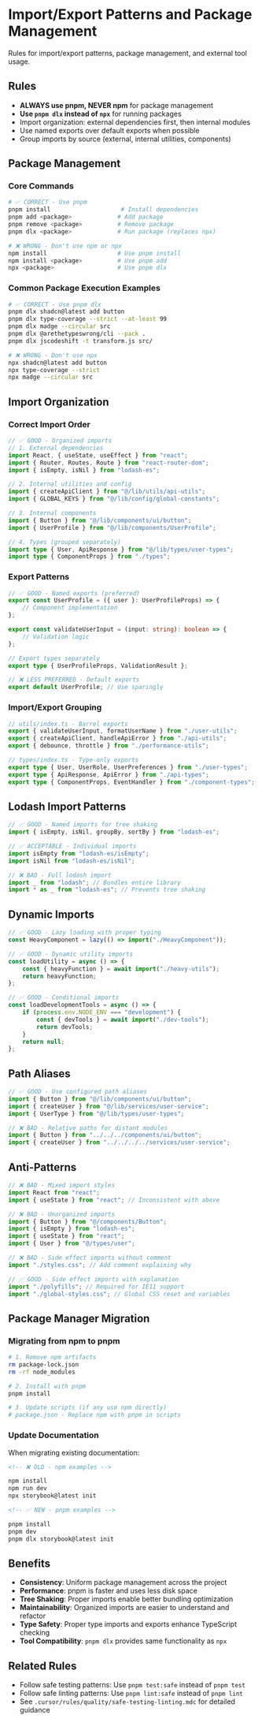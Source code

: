 # Import/Export Patterns and Package Management

Rules for import/export patterns, package management, and external tool usage.

## Rules

- **ALWAYS use pnpm, NEVER npm** for package management
- **Use `pnpm dlx` instead of `npx`** for running packages
- Import organization: external dependencies first, then internal modules
- Use named exports over default exports when possible
- Group imports by source (external, internal utilities, components)

## Package Management

### Core Commands

```bash
# ✅ CORRECT - Use pnpm
pnpm install                    # Install dependencies
pnpm add <package>             # Add package
pnpm remove <package>          # Remove package
pnpm dlx <package>             # Run package (replaces npx)

# ❌ WRONG - Don't use npm or npx
npm install                    # Use pnpm install
npm install <package>          # Use pnpm add
npx <package>                  # Use pnpm dlx
```

### Common Package Execution Examples

```bash
# ✅ CORRECT - Use pnpm dlx
pnpm dlx shadcn@latest add button
pnpm dlx type-coverage --strict --at-least 99
pnpm dlx madge --circular src
pnpm dlx @arethetypeswrong/cli --pack .
pnpm dlx jscodeshift -t transform.js src/

# ❌ WRONG - Don't use npx
npx shadcn@latest add button
npx type-coverage --strict
npx madge --circular src
```

## Import Organization

### Correct Import Order

```typescript
// ✅ GOOD - Organized imports
// 1. External dependencies
import React, { useState, useEffect } from "react";
import { Router, Routes, Route } from "react-router-dom";
import { isEmpty, isNil } from "lodash-es";

// 2. Internal utilities and config
import { createApiClient } from "@/lib/utils/api-utils";
import { GLOBAL_KEYS } from "@/lib/config/global-constants";

// 3. Internal components
import { Button } from "@/lib/components/ui/button";
import { UserProfile } from "@/lib/components/UserProfile";

// 4. Types (grouped separately)
import type { User, ApiResponse } from "@/lib/types/user-types";
import type { ComponentProps } from "./types";
```

### Export Patterns

```typescript
// ✅ GOOD - Named exports (preferred)
export const UserProfile = ({ user }: UserProfileProps) => {
    // Component implementation
};

export const validateUserInput = (input: string): boolean => {
    // Validation logic
};

// Export types separately
export type { UserProfileProps, ValidationResult };

// ❌ LESS PREFERRED - Default exports
export default UserProfile; // Use sparingly
```

### Import/Export Grouping

```typescript
// utils/index.ts - Barrel exports
export { validateUserInput, formatUserName } from "./user-utils";
export { createApiClient, handleApiError } from "./api-utils";
export { debounce, throttle } from "./performance-utils";

// types/index.ts - Type-only exports
export type { User, UserRole, UserPreferences } from "./user-types";
export type { ApiResponse, ApiError } from "./api-types";
export type { ComponentProps, EventHandler } from "./component-types";
```

## Lodash Import Patterns

```typescript
// ✅ GOOD - Named imports for tree shaking
import { isEmpty, isNil, groupBy, sortBy } from "lodash-es";

// ✅ ACCEPTABLE - Individual imports
import isEmpty from "lodash-es/isEmpty";
import isNil from "lodash-es/isNil";

// ❌ BAD - Full lodash import
import _ from "lodash"; // Bundles entire library
import * as _ from "lodash-es"; // Prevents tree shaking
```

## Dynamic Imports

```typescript
// ✅ GOOD - Lazy loading with proper typing
const HeavyComponent = lazy(() => import("./HeavyComponent"));

// ✅ GOOD - Dynamic utility imports
const loadUtility = async () => {
    const { heavyFunction } = await import("./heavy-utils");
    return heavyFunction;
};

// ✅ GOOD - Conditional imports
const loadDevelopmentTools = async () => {
    if (process.env.NODE_ENV === "development") {
        const { devTools } = await import("./dev-tools");
        return devTools;
    }
    return null;
};
```

## Path Aliases

```typescript
// ✅ GOOD - Use configured path aliases
import { Button } from "@/lib/components/ui/button";
import { createUser } from "@/lib/services/user-service";
import { UserType } from "@/lib/types/user-types";

// ❌ BAD - Relative paths for distant modules
import { Button } from "../../../components/ui/button";
import { createUser } from "../../../../services/user-service";
```

## Anti-Patterns

```typescript
// ❌ BAD - Mixed import styles
import React from "react";
import { useState } from "react"; // Inconsistent with above

// ❌ BAD - Unorganized imports
import { Button } from "@/components/Button";
import { isEmpty } from "lodash-es";
import { useState } from "react";
import { User } from "@/types/user";

// ❌ BAD - Side effect imports without comment
import "./styles.css"; // Add comment explaining why

// ✅ GOOD - Side effect imports with explanation
import "./polyfills"; // Required for IE11 support
import "./global-styles.css"; // Global CSS reset and variables
```

## Package Manager Migration

### Migrating from npm to pnpm

```bash
# 1. Remove npm artifacts
rm package-lock.json
rm -rf node_modules

# 2. Install with pnpm
pnpm install

# 3. Update scripts (if any use npm directly)
# package.json - Replace npm with pnpm in scripts
```

### Update Documentation

When migrating existing documentation:

```markdown
<!-- ❌ OLD - npm examples -->

npm install
npm run dev
npx storybook@latest init

<!-- ✅ NEW - pnpm examples -->

pnpm install
pnpm dev
pnpm dlx storybook@latest init
```

## Benefits

- **Consistency**: Uniform package management across the project
- **Performance**: pnpm is faster and uses less disk space
- **Tree Shaking**: Proper imports enable better bundling optimization
- **Maintainability**: Organized imports are easier to understand and refactor
- **Type Safety**: Proper type imports and exports enhance TypeScript checking
- **Tool Compatibility**: `pnpm dlx` provides same functionality as `npx`

## Related Rules

- Follow safe testing patterns: Use `pnpm test:safe` instead of `pnpm test`
- Follow safe linting patterns: Use `pnpm lint:safe` instead of `pnpm lint`
- See `.cursor/rules/quality/safe-testing-linting.mdc` for detailed guidance
